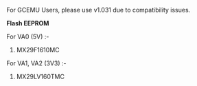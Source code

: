 For GCEMU Users, please use v1.031 due to compatibility issues.

**Flash EEPROM**

For VA0 (5V) :-
1. MX29F1610MC 

For VA1, VA2 (3V3) :-
1. MX29LV160TMC
